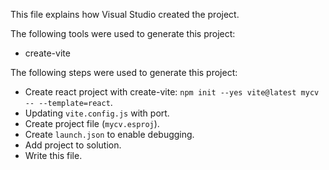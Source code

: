 This file explains how Visual Studio created the project.

The following tools were used to generate this project:
- create-vite

The following steps were used to generate this project:
- Create react project with create-vite: `npm init --yes vite@latest mycv -- --template=react`.
- Updating `vite.config.js` with port.
- Create project file (`mycv.esproj`).
- Create `launch.json` to enable debugging.
- Add project to solution.
- Write this file.
